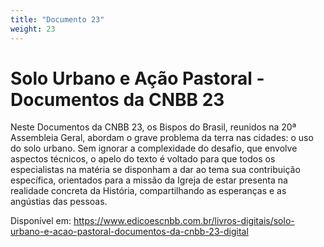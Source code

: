 ```yaml
---
title: "Documento 23"
weight: 23
---
```


# Solo Urbano e Ação Pastoral - Documentos da CNBB 23

Neste Documentos da CNBB 23, os Bispos do Brasil, reunidos na 20ª Assembleia Geral, abordam o grave problema da terra nas cidades: o uso do solo urbano. Sem ignorar a complexidade do desafio, que envolve aspectos técnicos, o apelo do texto é voltado para que todos os especialistas na matéria se disponham a dar ao tema sua contribuição específica, orientados para a missão da Igreja de estar presenta na realidade concreta da História, compartilhando as esperanças e as angústias das pessoas.

Disponível em: https://www.edicoescnbb.com.br/livros-digitais/solo-urbano-e-acao-pastoral-documentos-da-cnbb-23-digital
